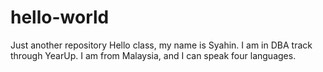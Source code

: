 # hello-world
Just another repository
Hello class, my name is Syahin. I am in DBA track through YearUp. 
I am from Malaysia, and I can speak four languages. 
